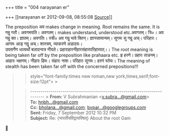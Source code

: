 +++
title = "004 narayanan er"

+++
[[narayanan er	2012-09-08, 08:55:08 [Source](https://groups.google.com/g/bvparishat/c/lo6lc6F5LRs)]]



The preposition अव makes change in meaning. Root remains the same. It is गमॢ गतौ। अवगमयति। अवगतम्। makes understand, understood etc.अवगतम्। त्रि०। अव गमॢ क्त। ज्ञातम्। अवगतिः। स्त्री० अव गमॢ भावे क्तिन्। ज्ञानसामान्यम्। सुगमः सु गमॢ अच्। परिहारः। आगमः आङ् गमॢ अच्। शास्त्रम्, व्याकरणे अडादयः।  
उपसर्गेण धात्वर्थो बलादन्यत्र नीयते। प्रहाराहारनीहारसंहारपरिहारवत्।। The root meaning is being taken far off by the preposition like prahaara etc. हृ हरणे। प्रहारः ताडनम्। आहारः भक्षणम्। नीहारः हिमः। संहारः नाशः। परिहारः सुगमः। हरणं स्तेयः। The meaning of stealth has been taken far off with the concerned prepositions!!!  

  

  

> 
> >  style="font-family:times new roman,new york,times,serif;font-size:12pt"> >
> 
> > ------------------------------------------------------------------------ >
> **From:** V Subrahmanian \<[v.subra...@gmail.com]()\>  
> **To:** [hnbh...@gmail.com]()  
> **Cc:** [bholana...@gmail.com](); [bvpar...@googlegroups.com]()  
> **Sent:** Friday, 7 September 2012 10:32 PM  
> **Subject:** Re: {भारतीयविद्वत्परिषत्} About the root Gam  
> > 
> > 
> > 




